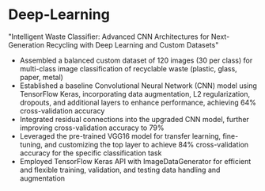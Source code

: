# Deep-Learning


"Intelligent Waste Classifier: Advanced CNN Architectures for Next-Generation Recycling with Deep Learning and Custom Datasets"

- Assembled a balanced custom dataset of 120 images (30 per class) for multi-class image classification of recyclable waste (plastic, glass, paper, metal)
- Established a baseline Convolutional Neural Network (CNN) model using TensorFlow Keras, incorporating data augmentation, L2 regularization, dropouts, and additional layers to enhance performance, achieving 64% cross-validation accuracy
- Integrated residual connections into the upgraded CNN model, further improving cross-validation accuracy to 79%
- Leveraged the pre-trained VGG16 model for transfer learning, fine-tuning, and customizing the top layer to achieve 84% cross-validation accuracy for the specific classification task
- Employed TensorFlow Keras API with ImageDataGenerator for efficient and flexible training, validation, and testing data handling and augmentation

